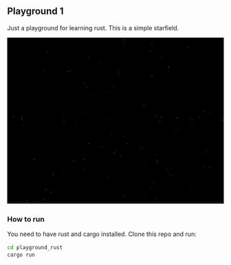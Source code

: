 ## Playground 1

Just a playground for learning rust. This is a simple starfield.

![Playground](assets/playground.png)

### How to run

You need to have rust and cargo installed. Clone this repo and run:

```bash
cd playground_rust
cargo run
```
